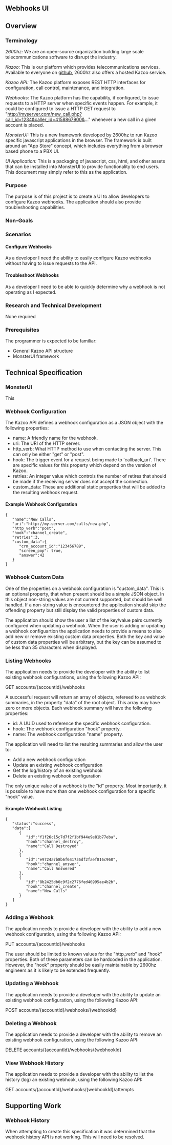 ## Webhooks UI

## Overview
### Terminology
_2600hz:_ We are an open-source organization building large scale telecommunications software to disrupt the industry.

_Kazoo:_ This is our platform which provides telecommunications services.  Available to everyone on [github](https://github.com/2600hz/kazoo), 2600hz also offers a hosted Kazoo service.

_Kazoo API:_  The Kazoo platform exposes REST HTTP interfaces for configuration, call control, maintenance, and integration.

_Webhooks:_ The Kazoo platform has the capability, if configured, to issue requests to a HTTP server when specific events happen.  For example, it could be configured to issue a HTTP GET request to "http://myserver.com/new_call.php?call_id=1234&caller_id=4158867900&..." whenever a new call in a given account is placed.

_MonsterUI:_ This is a new framework developed by 2600hz to run Kazoo specific javascript applications in the browser.  The framework is built around an "App Store" concept, which includes everything from a browser based phone to a PBX UI.

_UI Application:_  This is a packaging of javascript, css, html, and other assets that can be installed into MonsterUI to provide functionality to end users.  This document may simply refer to this as the application.

### Purpose
The purpose is of this project is to create a UI to allow developers to configure Kazoo webhooks.  The application should also provide troubleshooting capabilities.

### Non-Goals

### Scenarios 
#### Configure Webhooks
As a developer I need the ability to easily configure Kazoo webhooks without having to issue requests to the API. 

#### Troubleshoot Webhooks
As a developer I need to be able to quickly determine why a webhook is not operating as I expected.

### Research and Technical Development
None required

### Prerequisites
The programmer is expected to be familiar:
* General Kazoo API structure
* MonsterUI framework

## Technical Specification
### MonsterUI
This 

### Webhook Configuration
The Kazoo API defines a webhook configuration as a JSON object with the following properties:

* name: A friendly name for the webhook.
* uri: The URI of the HTTP server.
* http_verb: What HTTP method to use when contacting the server.  This can only be either "get" or "post".
* hook: The trigger event for a request being made to 'callback_uri'.  There are specific values for this property which depend on the version of Kazoo.
* retries: An integer value which controls the number of retires that should be made if the receiving server does not accept the connection.
* custom_data:  These are additional static properties that will be added to the resulting webhook request.

#### Example Webhook Configuration
```
{
   "name":"New Calls",
   "uri":"http://my.server.com/calls/new.php",
   "http_verb":"post",
   "hook":"channel_create",
   "retries":3,
   "custom_data":{
      "crm_account_id":"123456789",
      "screen_pop": true,
      "answer":42
   }
}
```
### Webhook Custom Data
One of the properties on a webhook configuration is "custom_data".  This is an optional property, that when present should be a simple JSON object.  In this object non-string values are not current supported, but should be well handled.  If a non-string value is encountered the application should skip the offending property but still display the valid properties of custom data.

The application should show the user a list of the key/value pairs currently configured when updating a webhook.  When the user is  adding or updating a webhook configuartion the application needs to provide a means to also add new or remove existing custom data properties.  Both the key and value of custom data properties will be arbitrary, but the key can be assumed to be less than 35 characters when displayed.

### Listing Webhooks
The application needs to provide the developer with the ability to list existing webhook configurations, using the following Kazoo API:

GET accounts/{accountId}/webhooks

A successful request will return an array of objects, refereed to as webhook summaries, in the property "data" of the root object.  This array may have zero or more objects.  Each webhook summary will have the following properties:

* id: A UUID used to reference the specific webhook configuration.
* hook: The webhook configuration "hook" property.
* name: The webhook configuration "name" property.

The application will need to list the resulting summaries and allow the user to:
* Add a new webhook configuration
* Update an existing webhook configuration
* Get the log/history of an existing webhook
* Delete an existing webhook configuration

The only unique value of a webhook is the "id" property.  Most importantly, it is possible to have more than one webhook configuration for a specific "hook" value.

#### Example Webhook Listing
```
{
   "status":"success",
   "data":[
      {
         "id":"f1f26c15c7d7f2f1bf944e9e81b77eba",
         "hook":"channel_destroy",
         "name":"Call Destroyed"
      },
      {
         "id":"e9724a7b8b6f641736df2faef816c968",
         "hook":"channel_answer",
         "name":"Call Answered"
      },
      {
         "id":"8b2425db0c9f2c2776fed46995ae4b2b",
         "hook":"channel_create",
         "name":"New Calls"
      }
   ]
}
```

### Adding a Webhook
The application needs to provide a developer with the ability to add a new webhook configuration, using the following Kazoo API:

PUT accounts/{accountId}/webhooks

The user should be limited to known values for the "http_verb" and "hook" properties.  Both of these parameters can be hardcoded in the application.  However, the "hook" property should be easily maintainable by 2600hz engineers as it is likely to be extended frequently.

### Updating a Webhook
The application needs to provide a developer with the ability to update an existing webhook configuration, using the following Kazoo API:

POST  accounts/{accountId}/webhooks/{webhookId}

### Deleting a Webhook
The application needs to provide a developer with the ability to remove an existing webhook configuration, using the following Kazoo API:

DELETE accounts/{accountId}/webhooks/{webhookId}

### View Webhook History
The application needs to provide a developer with the ability to list the history (log) an existing webhook, using the following Kazoo API:

GET accounts/{accountId}/webhooks/{webhookId}/attempts

## Supporting Work
### Webhook History
When attempting to create this specification it was determined that the webhook history API is not working.  This will need to be resolved.
